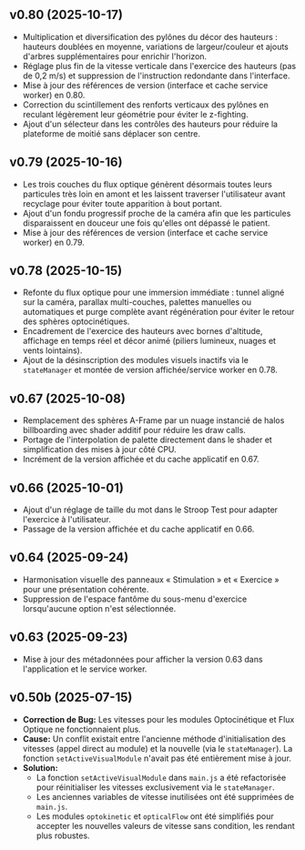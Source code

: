 ## v0.80 (2025-10-17)

* Multiplication et diversification des pylônes du décor des hauteurs : hauteurs doublées en moyenne, variations de largeur/couleur et ajouts d'arbres supplémentaires pour enrichir l'horizon.
* Réglage plus fin de la vitesse verticale dans l'exercice des hauteurs (pas de 0,2 m/s) et suppression de l'instruction redondante dans l'interface.
* Mise à jour des références de version (interface et cache service worker) en 0.80.
* Correction du scintillement des renforts verticaux des pylônes en reculant légèrement leur géométrie pour éviter le z-fighting.
* Ajout d'un sélecteur dans les contrôles des hauteurs pour réduire la plateforme de moitié sans déplacer son centre.

## v0.79 (2025-10-16)

* Les trois couches du flux optique génèrent désormais toutes leurs particules très loin en amont et les laissent traverser l'utilisateur avant recyclage pour éviter toute apparition à bout portant.
* Ajout d'un fondu progressif proche de la caméra afin que les particules disparaissent en douceur une fois qu'elles ont dépassé le patient.
* Mise à jour des références de version (interface et cache service worker) en 0.79.

## v0.78 (2025-10-15)

* Refonte du flux optique pour une immersion immédiate : tunnel aligné sur la caméra, parallax multi-couches, palettes manuelles ou automatiques et purge complète avant régénération pour éviter le retour des sphères optocinétiques.
* Encadrement de l'exercice des hauteurs avec bornes d'altitude, affichage en temps réel et décor animé (piliers lumineux, nuages et vents lointains).
* Ajout de la désinscription des modules visuels inactifs via le `stateManager` et montée de version affichée/service worker en 0.78.

## v0.67 (2025-10-08)

* Remplacement des sphères A-Frame par un nuage instancié de halos billboarding avec shader additif pour réduire les draw calls.
* Portage de l'interpolation de palette directement dans le shader et simplification des mises à jour côté CPU.
* Incrément de la version affichée et du cache applicatif en 0.67.

## v0.66 (2025-10-01)

* Ajout d'un réglage de taille du mot dans le Stroop Test pour adapter l'exercice à l'utilisateur.
* Passage de la version affichée et du cache applicatif en 0.66.

## v0.64 (2025-09-24)

* Harmonisation visuelle des panneaux « Stimulation » et « Exercice » pour une présentation cohérente.
* Suppression de l'espace fantôme du sous-menu d'exercice lorsqu'aucune option n'est sélectionnée.

## v0.63 (2025-09-23)

* Mise à jour des métadonnées pour afficher la version 0.63 dans l'application et le service worker.

## v0.50b (2025-07-15)

- **Correction de Bug:** Les vitesses pour les modules Optocinétique et Flux Optique ne fonctionnaient plus.
- **Cause:** Un conflit existait entre l'ancienne méthode d'initialisation des vitesses (appel direct au module) et la nouvelle (via le `stateManager`). La fonction `setActiveVisualModule` n'avait pas été entièrement mise à jour.
- **Solution:**
  - La fonction `setActiveVisualModule` dans `main.js` a été refactorisée pour réinitialiser les vitesses exclusivement via le `stateManager`.
  - Les anciennes variables de vitesse inutilisées ont été supprimées de `main.js`.
  - Les modules `optokinetic` et `opticalFlow` ont été simplifiés pour accepter les nouvelles valeurs de vitesse sans condition, les rendant plus robustes.